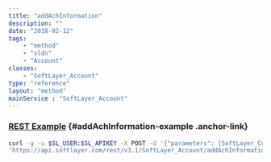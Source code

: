 ```yaml
---
title: "addAchInformation"
description: ""
date: "2018-02-12"
tags:
    - "method"
    - "sldn"
    - "Account"
classes:
    - "SoftLayer_Account"
type: "reference"
layout: "method"
mainService : "SoftLayer_Account"
---
```


### [REST Example](#addAchInformation-example) <a href="/article/rest/"><i class="fas fa-question"></i></a> {#addAchInformation-example .anchor-link} 
```bash
curl -g -u $SL_USER:$SL_APIKEY -X POST -d '{"parameters": [SoftLayer_Container_Billing_Info_Ach]}' \
'https://api.softlayer.com/rest/v3.1/SoftLayer_Account/addAchInformation'
```

